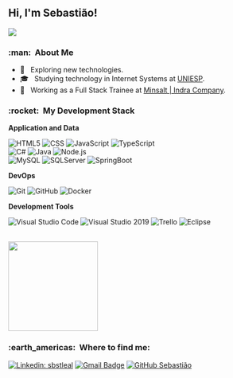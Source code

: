 
<h2>Hi, I'm Sebastião! </h2>

![](https://komarev.com/ghpvc/?username=sbstleal&color=006bed)

<h3> :man: &nbsp;About Me </h3>

- 🤔 &nbsp; Exploring new technologies.
- 🎓 &nbsp; Studying technology in Internet Systems at <a href="https://www.iesp.edu.br/">UNIESP</a>.
- 💼 &nbsp; Working as a Full Stack Trainee at <a href="https://www.indracompany.com/pt-br/minsait/">Minsalt | Indra Company</a>.

<h3> :rocket: &nbsp;My Development Stack </h3>

**Application and Data**

  ![HTML5](https://img.shields.io/badge/-HTML5-333333?style=flat&logo=HTML5)
  ![CSS](https://img.shields.io/badge/-CSS-333333?style=flat&logo=CSS3&logoColor=1572B6)
  ![JavaScript](https://img.shields.io/badge/-JavaScript-333333?style=flat&logo=javascript)
  ![TypeScript](https://img.shields.io/badge/-TypeScript-333333?style=flat&logo=typescript)
  <br/>
  ![C#](https://img.shields.io/badge/-Csharp-333333?style=flat&logo=Csharp)
  ![Java](https://img.shields.io/badge/-Java-333333?style=flat&logo=Java)
  ![Node.js](https://img.shields.io/badge/-Node.js-333333?style=flat&logo=node.js)
  <br/>
  ![MySQL](https://img.shields.io/badge/-MySQL-333333?style=flat&logo=mysql)
  ![SQLServer](https://img.shields.io/badge/-SQLServer-333333?style=flat&logo=sqlserver)
  ![SpringBoot](https://img.shields.io/badge/-SpringBoot-333333?style=flat&logo=SpringBoot)
  <br/>
  
**DevOps**

  ![Git](https://img.shields.io/badge/-Git-333333?style=flat&logo=git)
  ![GitHub](https://img.shields.io/badge/-GitHub-333333?style=flat&logo=github)
  ![Docker](https://img.shields.io/badge/-Docker-333333?style=flat&logo=docker)

**Development Tools**

  ![Visual Studio Code](https://img.shields.io/badge/-Visual%20Studio%20Code-333333?style=flat&logo=visual-studio-code&logoColor=007ACC)
  ![Visual Studio 2019](https://img.shields.io/badge/-Visual%20Studio-333333?style=flat&logo=visual-studio&logoColor=6959CD)
  ![Trello](https://img.shields.io/badge/-Trello-333333?style=flat&logo=trello&logoColor=007ACC)
  ![Eclipse](https://img.shields.io/badge/-Eclipse-333333?style=flat&logo=Eclipse&logoColor=007ACC)

<br/>

<a href="https://github.com/sbstleal">
  <img height="180em" src="https://github-readme-stats.vercel.app/api?username=sbstleal&theme=dracula&show_icons=true" />
</a>

<br/>

<h3> :earth_americas: &nbsp;Where to find me: </h3> 

[![Linkedin: sbstleal](https://img.shields.io/badge/-sbstleal-blue?style=flat-square&logo=Linkedin&logoColor=white&link=https://www.linkedin.com/in/sbstleal/)](https://www.linkedin.com/in/sbstleal/)
[![Gmail Badge](https://img.shields.io/badge/-sebastiaodeoleal@gmail.com-006bed?style=flat-square&logo=Gmail&logoColor=white&link=mailto:sebastiaodeoleal@gmail.com)](mailto:sebastiaodeoleal@gmail.com)
[![GitHub Sebastião]( https://img.shields.io/github/followers/sbstleal?label=follow&style=social)](https://github.com/sbstleal)
